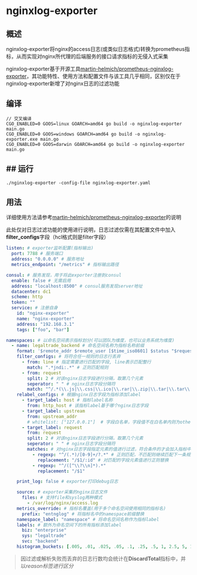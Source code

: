 # nginxlog-exporter

## 概述

nginxlog-exporter将nginx的access日志(或类似日志格式)转换为prometheus指标，从而实现对nginx所代理的后端服务的接口请求指标的无侵入式采集

nginxlog-exporter基于开源工具[martin-helmich/prometheus-nginxlog-exporter](https://github.com/martin-helmich/prometheus-nginxlog-exporter)，其功能特性、使用方法和配置文件与该工具几乎相同，区别仅在于nginxlog-exporter新增了对nginx日志的过滤功能

## 编译

```shell
// 交叉编译
CGO_ENABLED=0 GOOS=linux GOARCH=amd64 go build -o nginxlog-exporter main.go
CGO_ENABLED=0 GOOS=windows GOARCH=amd64 go build -o nginxlog-exporter.exe main.go
CGO_ENABLED=0 GOOS=darwin GOARCH=amd64 go build -o nginxlog-exporter main.go
```

## ## 运行

```shell
./nginxlog-exporter -config-file nginxlog-exporter.yaml
```

## 用法

详细使用方法请参考[martin-helmich/prometheus-nginxlog-exporter](https://github.com/martin-helmich/prometheus-nginxlog-exporter)的说明

此处仅对日志过滤功能的使用进行说明，日志过滤仅需在其配置文件中加入**filter_configs**字段（hcl格式则是filter字段）

```yaml
listen: # exporter监听配置(指标输出)
  port: 7788 # 服务端口
  address: "0.0.0.0" # 服务地址
  metrics_endpoint: "/metrics" # 指标输出路径

consul: # 服务发现，用于将此exporter注册到consul
  enable: false # 无需启用
  address: "localhost:8500" # consul服务发现server地址
  datacenter: dc1
  scheme: http
  token: ""
  service: # 注册自身
    id: "nginx-exporter"
    name: "nginx-exporter"
    address: "192.168.3.1"
    tags: ["foo", "bar"]

namespaces: # 以命名空间表示指标划分(可以团队为维度，也可以业务系统为维度)
  - name: legaltrade_backend # 命名空间名称为指标名称前缀
    format: '$remote_addr $remote_user [$time_iso8601] $status "$request" $http_host $request_time $upstream_response_time $body_bytes_sent $upstream_addr $upstream_status $upstream_http__uid_ $http_referer "$http_user_agent" "$http_x_forwarded_for"' # nginx access日志格式(与nginx配置文件中保持一致)
    filter_configs: # 将符合任一规则的日志行丢弃
      - from: line # 指定需要进行匹配的字段, line表示匹配整行
        match: ".*jndi:.*" # 正则匹配规则
      - from: request
        split: 2 # 对该nginx日志字段进行分隔，取第几个元素
        seperator: " " # nginx日志字段分隔符
        match: "^/.*(\\.js|\\.css|\\.ico|\\.rar|\\.zip|\\.tar|\\.tar\\.gz|\\.tgz|\\.gzip)" # 正则匹配规则
    relabel_configs: # 根据nginx日志字段为指标添加label
      - target_label: host # 指标label名称
        from: http_host # 该指标label基于哪个nginx日志字段
      - target_label: upstream
        from: upstream_addr
        # whitelist: ["127.0.0.1"]  # 字段白名单，字段值不在白名单内则为other
      - target_label: request
        from: request
        split: 2 # 对该nginx日志字段进行分隔，取第几个元素
        seperator: " " # nginx日志字段分隔符
        matches: # 对nginx日志字段指定元素的值进行过滤，符合条件的才会加入指标中
          - regexp: "^/(.*)/[0-9]+/?.*" # 正则匹配，不匹配则继续匹配下一条规则
            replacement: "/$1/:id" # 对匹配的字段元素值进行正则替换
          - regexp: "^/([^\\?\\n]*).*"
            replacement: "/$1"

    print_log: false # exporter打印debug日志

    source: # exporter采集的nginx日志文件
      files: # 支持file和syslog两种模式
        - /var/log/nginx/access.log
    metrics_override: # 指标名覆盖(用于多个命名空间使用相同的指标名)
      prefix: "entnglog" # 将指标名中的namespace前缀替换
    namespace_label: "namespace" # 将命名空间名称作为指标label
    labels: # 额外为命名空间下的所有指标添加label
      biz: "enterprise"
      sys: "legaltrade"
      svc: "backend"
    histogram_buckets: [.005, .01, .025, .05, .1, .25, .5, 1, 2.5, 5, 10, 20] # histogram类型指标的bucket区间设计
```

> 因过滤或解析失败而丢弃的日志行数均会统计在**DiscardTotal**指标中，并以*reason标签进行区分*
